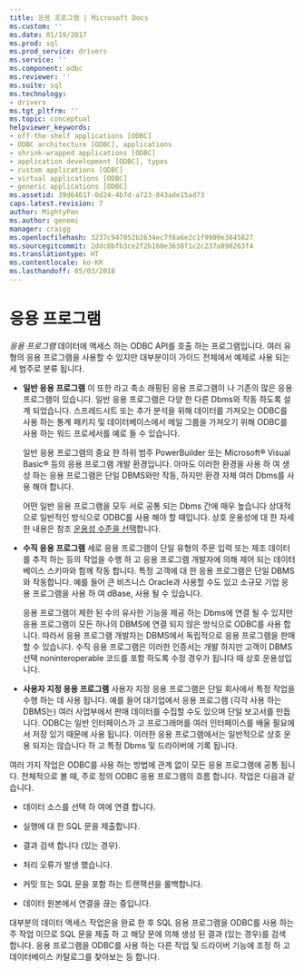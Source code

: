 ```yaml
---
title: 응용 프로그램 | Microsoft Docs
ms.custom: ''
ms.date: 01/19/2017
ms.prod: sql
ms.prod_service: drivers
ms.service: ''
ms.component: odbc
ms.reviewer: ''
ms.suite: sql
ms.technology:
- drivers
ms.tgt_pltfrm: ''
ms.topic: conceptual
helpviewer_keywords:
- off-the-shelf applications [ODBC]
- ODBC architecture [ODBC], applications
- shrink-wrapped applications [ODBC]
- application development [ODBC], types
- custom applications [ODBC]
- virtual applications [ODBC]
- generic applications [ODBC]
ms.assetid: 39d6461f-0d24-4b7d-a723-843ade15ad73
caps.latest.revision: 7
author: MightyPen
ms.author: genemi
manager: craigg
ms.openlocfilehash: 3237c947052b2634ec7f6a6e2c1f9909e3845827
ms.sourcegitcommit: 2ddc0bfb3ce2f2b160e3638f1c2c237a898263f4
ms.translationtype: HT
ms.contentlocale: ko-KR
ms.lasthandoff: 05/03/2018
---
```

# <a name="applications"></a>응용 프로그램
*응용 프로그램* 데이터에 액세스 하는 ODBC API를 호출 하는 프로그램입니다. 여러 유형의 응용 프로그램을 사용할 수 있지만 대부분이이 가이드 전체에서 예제로 사용 되는 세 범주로 분류 됩니다.  
  
-   **일반 응용 프로그램** 이 또한 라고 축소 래핑된 응용 프로그램이 나 기존의 많은 응용 프로그램이 있습니다. 일반 응용 프로그램은 다양 한 다른 Dbms와 작동 하도록 설계 되었습니다. 스프레드시트 또는 추가 분석을 위해 데이터를 가져오는 ODBC를 사용 하는 통계 패키지 및 데이터베이스에서 메일 그룹을 가져오기 위해 ODBC를 사용 하는 워드 프로세서를 예로 들 수 있습니다.  
  
     일반 응용 프로그램의 중요 한 하위 범주 PowerBuilder 또는 Microsoft® Visual Basic® 등의 응용 프로그램 개발 환경입니다. 아마도 이러한 환경을 사용 하 여 생성 하는 응용 프로그램은 단일 DBMS와만 작동, 하지만 환경 자체 여러 Dbms를 사용 해야 합니다.  
  
     어떤 일반 응용 프로그램을 모두 서로 공통 되는 Dbms 간에 매우 높습니다 상대적으로 일반적인 방식으로 ODBC를 사용 해야 할 때입니다. 상호 운용성에 대 한 자세한 내용은 참조 [운용성 수준을 선택](../../odbc/reference/develop-app/choosing-a-level-of-interoperability.md)합니다.  
  
-   **수직 응용 프로그램** 세로 응용 프로그램이 단일 유형의 주문 입력 또는 제조 데이터를 추적 하는 등의 작업을 수행 하 고 응용 프로그램 개발자에 의해 제어 되는 데이터베이스 스키마와 함께 작동 합니다. 특정 고객에 대 한 응용 프로그램은 단일 DBMS와 작동합니다. 예를 들어 큰 비즈니스 Oracle과 사용할 수도 있고 소규모 기업 응용 프로그램을 사용 하 여 dBase, 사용 될 수 있습니다.  
  
     응용 프로그램이 제한 된 수의 유사한 기능을 제공 하는 Dbms에 연결 될 수 있지만 응용 프로그램이 모든 하나의 DBMS에 연결 되지 않은 방식으로 ODBC를 사용 합니다. 따라서 응용 프로그램 개발자는 DBMS에서 독립적으로 응용 프로그램을 판매할 수 있습니다. 수직 응용 프로그램은 이러한 인증서는 개발 하지만 고객이 DBMS 선택 noninteroperable 코드를 포함 하도록 수정 경우가 됩니다 때 상호 운용성입니다.  
  
-   **사용자 지정 응용 프로그램** 사용자 지정 응용 프로그램은 단일 회사에서 특정 작업을 수행 하는 데 사용 됩니다. 예를 들어 대기업에서 응용 프로그램 (각각 사용 하는 DBMS는) 여러 사업부에서 판매 데이터를 수집할 수도 있으며 단일 보고서를 만듭니다. ODBC는 일반 인터페이스가 고 프로그래머를 여러 인터페이스를 배울 필요에서 저장 있기 때문에 사용 됩니다. 이러한 응용 프로그램에서는 일반적으로 상호 운용 되지는 않습니다 하 고 특정 Dbms 및 드라이버에 기록 됩니다.  
  
 여러 가지 작업은 ODBC를 사용 하는 방법에 관계 없이 모든 응용 프로그램에 공통 됩니다. 전체적으로 볼 때, 주로 정의 ODBC 응용 프로그램의 흐름 합니다. 작업은 다음과 같습니다.  
  
-   데이터 소스를 선택 하 여에 연결 합니다.  
  
-   실행에 대 한 SQL 문을 제출합니다.  
  
-   결과 검색 합니다 (있는 경우).  
  
-   처리 오류가 발생 했습니다.  
  
-   커밋 또는 SQL 문을 포함 하는 트랜잭션을 롤백합니다.  
  
-   데이터 원본에서 연결을 끊는 중입니다.  
  
 대부분의 데이터 액세스 작업은을 완료 한 후 SQL 응용 프로그램을 ODBC를 사용 하는 주 작업 이므로 SQL 문을 제출 하 고 해당 문에 의해 생성 된 결과 (있는 경우)를 검색 합니다. 응용 프로그램을 ODBC를 사용 하는 다른 작업 및 드라이버 기능에 조정 하 고 데이터베이스 카탈로그를 찾아보는 등 합니다.
